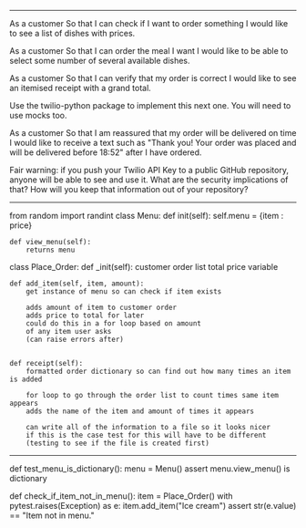 --------------------------------
As a customer
So that I can check if I want to order something
I would like to see a list of dishes with prices.

As a customer
So that I can order the meal I want
I would like to be able to select some number of several available dishes.

As a customer
So that I can verify that my order is correct
I would like to see an itemised receipt with a grand total.

Use the twilio-python package to implement this next one. You will need to use mocks too.

As a customer
So that I am reassured that my order will be delivered on time
I would like to receive a text such as "Thank you! Your order was placed and will be delivered before 18:52" after I have ordered.

Fair warning: if you push your Twilio API Key to a public GitHub repository, anyone will be able to see and use it. What are the security implications of that? How will you keep that information out of your repository?

--------------------------------
from random import randint
class Menu:
    def init(self):
        self.menu = {item : price}
    
    def view_menu(self):
        returns menu

class Place_Order:
    def _init(self):
        customer order list
        total price variable

    def add_item(self, item, amount):
        get instance of menu so can check if item exists

        adds amount of item to customer order
        adds price to total for later
        could do this in a for loop based on amount
        of any item user asks
        (can raise errors after)

    
    def receipt(self):
        formatted order dictionary so can find out how many times an item is added
        
        for loop to go through the order list to count times same item appears
        adds the name of the item and amount of times it appears

        can write all of the information to a file so it looks nicer
        if this is the case test for this will have to be different
        (testing to see if the file is created first)

--------------------------------
def test_menu_is_dictionary():
    menu = Menu()
    assert menu.view_menu() is dictionary

def check_if_item_not_in_menu():
    item = Place_Order()
    with pytest.raises(Exception) as e:
        item.add_item("Ice cream")
    assert str(e.value) == "Item not in menu."